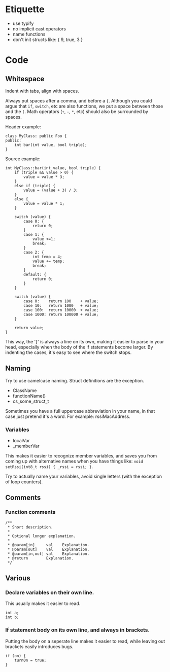 
# Etiquette

- use typify
- no implicit cast operators
- name functions
- don't init structs like: { 9, true, 3 }


# Code

## Whitespace

Indent with tabs, align with spaces.

Always put spaces after a comma, and before a `{`.
Although you could argue that `if`, `switch`, etc are also functions, we put a space between those and the `(`.
Math operators (`+`, `-`, `*`, etc) should also be surrounded by spaces.

Header example:
```
class MyClass: public Foo {
public:
	int bar(int value, bool triple);
}
```

Source example:
```
int MyClass::bar(int value, bool triple) {
	if (triple && value > 0) {
		value = value * 3;
	}
	else if (triple) {
		value = (value + 3) / 3;
	}
	else {
		value = value * 1;
	}

	switch (value) {
		case 0: {
			return 0;
		}
		case 1: {
			value +=1;
			break;
		}
		case 2: {
			int temp = 4;
			value += temp;
			break;
		}
		default: {
			return 0;
		}
	}

	switch (value) {
		case 0:    return 100    + value;
		case 10:   return 1000   + value;
		case 100:  return 10000  + value;
		case 1000: return 100000 + value;
	}

	return value;
}
```

This way, the '}' is always a line on its own, making it easier to parse in your head, especially when the body of the if statements become larger.
By indenting the cases, it's easy to see where the switch stops.


## Naming

Try to use camelcase naming. Struct definitions are the exception.

- ClassName
- functionName()
- cs_some_struct_t

Sometimes you have a full uppercase abbreviation in your name, in that case just pretend it's a word. For example: rssiMacAddress.

### Variables

- localVar
- _memberVar

This makes it easier to recognize member variables, and saves you from coming up with alternative names when you have things like: `void setRssi(int8_t rssi) { _rssi = rssi; }`.

Try to actually name your variables, avoid single letters (with the exception of loop counters).


## Comments

### Function comments
```
/**
 * Short description.
 *
 * Optional longer explanation.
 *
 * @param[in]     val    Explanation.
 * @param[out]    val    Explanation.
 * @param[in,out] val    Explanation.
 * @return        Explanation.
 */
```

## Various

### Declare variables on their own line.
This usually makes it easier to read.
```
int a;
int b;
```

### If statement body on its own line, and always in brackets.
Putting the body on a seperate line makes it easier to read, while leaving out brackets easily introduces bugs.
```
if (on) {
    turnOn = true;
}
```




